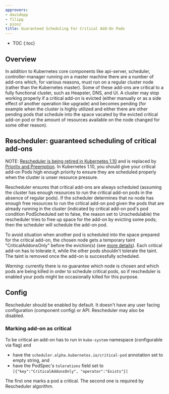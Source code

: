 ```yaml
---
approvers:
- davidopp
- filipg
- piosz
title: Guaranteed Scheduling For Critical Add-On Pods
---
```


* TOC
{:toc}

## Overview

In addition to Kubernetes core components like api-server, scheduler, controller-manager running on a master machine
there are a number of add-ons which, for various reasons, must run on a regular cluster node (rather than the Kubernetes master).
Some of these add-ons are critical to a fully functional cluster, such as Heapster, DNS, and UI.
A cluster may stop working properly if a critical add-on is evicted (either manually or as a side effect of another operation like upgrade)
and becomes pending (for example when the cluster is highly utilized and either there are other pending pods that schedule into the space
vacated by the evicted critical add-on pod or the amount of resources available on the node changed for some other reason).

## Rescheduler: guaranteed scheduling of critical add-ons

NOTE: [Rescheduler is being retired in Kubernetes 1.10](https://groups.google.com/forum/#!msg/kubernetes-dev/UmW0iNRLEO0/FmDNUhyLDQAJ) and is replaced by [Priority and Preemption](/docs/concepts/configuration/pod-priority-preemption/#enabling-priority-and-preemption). In Kubernetes 1.10, you should give your critical add-on Pods high enough priority to ensure they are scheduled properly when the cluster is unser resource pressure.

Rescheduler ensures that critical add-ons are always scheduled
(assuming the cluster has enough resources to run the critical add-on pods in the absence of regular pods).
If the scheduler determines that no node has enough free resources to run the critical add-on pod
given the pods that are already running in the cluster
(indicated by critical add-on pod's pod condition PodScheduled set to false, the reason set to Unschedulable)
the rescheduler tries to free up space for the add-on by evicting some pods; then the scheduler will schedule the add-on pod.

To avoid situation when another pod is scheduled into the space prepared for the critical add-on,
the chosen node gets a temporary taint "CriticalAddonsOnly" before the eviction(s)
(see [more details](https://git.k8s.io/community/contributors/design-proposals/scheduling/taint-toleration-dedicated.md)).
Each critical add-on has to tolerate it,
while the other pods shouldn't tolerate the taint. The taint is removed once the add-on is successfully scheduled.

*Warning:* currently there is no guarantee which node is chosen and which pods are being killed
in order to schedule critical pods, so if rescheduler is enabled your pods might be occasionally
killed for this purpose.

## Config

Rescheduler should be enabled by default. It doesn't have any user facing configuration (component config) or API.
Rescheduler may also be disabled.

### Marking add-on as critical

To be critical an add-on has to run in `kube-system` namespace (configurable via flag) and

* have the `scheduler.alpha.kubernetes.io/critical-pod` annotation set to empty string, and
* have the PodSpec's `tolerations` field set to `[{"key":"CriticalAddonsOnly", "operator":"Exists"}]`

The first one marks a pod a critical. The second one is required by Rescheduler algorithm.
